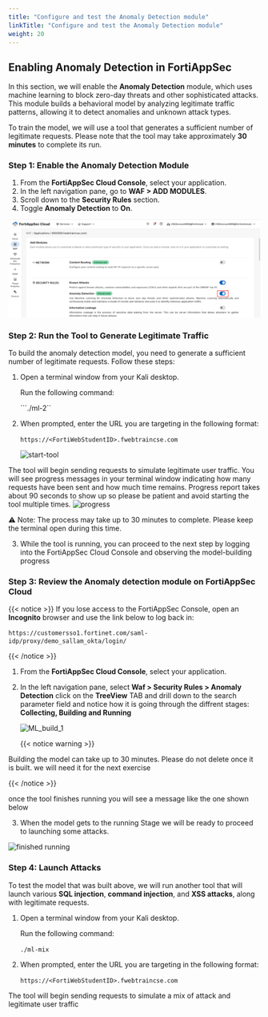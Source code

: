 ```yaml
---
title: "Configure and test the Anomaly Detection module"
linkTitle: "Configure and test the Anomaly Detection module"
weight: 20
---
```



## Enabling Anomaly Detection in FortiAppSec

In this section, we will enable the **Anomaly Detection** module, which uses machine learning to block zero-day threats and other sophisticated attacks. This module builds a behavioral model by analyzing legitimate traffic patterns, allowing it to detect anomalies and unknown attack types.

To train the model, we will use a tool that generates a sufficient number of legitimate requests. Please note that the tool may take approximately **30 minutes** to complete its run.

### Step 1: Enable the Anomaly Detection Module

1. From the **FortiAppSec Cloud Console**, select your application.
2. In the left navigation pane, go to **WAF > ADD MODULES**.
3. Scroll down to the **Security Rules** section.
4. Toggle **Anomaly Detection** to **On**.

![Anomaly-on](anomaly-on.png)




### Step 2: Run the Tool to Generate Legitimate Traffic

To build the anomaly detection model, you need to generate a sufficient number of legitimate requests. Follow these steps:

1. Open a terminal window from your Kali desktop.

   Run the following command:

   ```./ml-2`` 

2. When prompted, enter the URL you are targeting in the following format:


   ```https://<FortiWebStudentID>.fwebtraincse.com```

   ![start-tool](ML-2.png)

  The tool will begin sending requests to simulate legitimate user traffic. You will see progress messages in your terminal window indicating how many requests have been sent and how much time remains. Progress report takes about 90 seconds to show up so please be patient and avoid starting the tool multiple times. 
![progress](ML-3.png)


⚠️ Note: The process may take up to 30 minutes to complete. Please keep the terminal open during this time.

3. While the tool is running, you can proceed to the next step by logging into the FortiAppSec Cloud Console and observing the model-building progress 


### Step 3: Review the Anomaly detection module on FortiAppSec Cloud

{{< notice >}}
If you lose access to the FortiAppSec Console, open an <strong>Incognito</strong> browser and use the link below to log back in:

<pre><code>https://customersso1.fortinet.com/saml-idp/proxy/demo_sallam_okta/login/</code></pre>
{{< /notice >}}





1. From the **FortiAppSec Cloud Console**, select your application.
2. In the left navigation pane, select **Waf > Security Rules > Anomaly Detection** 
   click on the **TreeView** TAB and drill down to the search parameter field and notice how it is going through the diffrent stages: 
   **Collecting, Building and Running**

   ![ML_build_1](ML_build_1.png)

   {{< notice warning >}}

Building the model can take up to 30 minutes. Please do not delete once it is built. we will need it for the next exercise 

{{< /notice >}}

once the tool finishes running you will see a message like the one shown below 


3. When the model gets to the running Stage we will be ready to proceed to launching some attacks.

![finished running](ML-4.png)


### Step 4: Launch Attacks 
To test the model that was built above, we will run another tool that will launch various **SQL injection**, **command injection**, and **XSS attacks**, along with legitimate requests.

1. Open a terminal window from your Kali desktop.

   Run the following command:

   ```./ml-mix``` 

2. When prompted, enter the URL you are targeting in the following format:


   ```https://<FortiWebStudentID>.fwebtraincse.com```

The tool will begin sending requests to simulate a mix of attack and legitimate user traffic